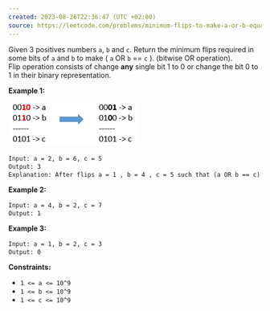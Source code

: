 ```yaml
---
created: 2023-08-26T22:36:47 (UTC +02:00)
source: https://leetcode.com/problems/minimum-flips-to-make-a-or-b-equal-to-c/?envType=study-plan-v2&envId=leetcode-75
---
```

Given 3 positives numbers `a`, `b` and `c`. Return the minimum flips required in some bits of `a` and `b` to make ( `a` OR `b` == `c` ). (bitwise OR operation).  
Flip operation consists of change **any** single bit 1 to 0 or change the bit 0 to 1 in their binary representation.

**Example 1:**

![img.png](img.png)

```
Input: a = 2, b = 6, c = 5
Output: 3
Explanation: After flips a = 1 , b = 4 , c = 5 such that (a OR b == c)
```

**Example 2:**

```
Input: a = 4, b = 2, c = 7
Output: 1

```

**Example 3:**

```
Input: a = 1, b = 2, c = 3
Output: 0

```

**Constraints:**

-   `1 <= a <= 10^9`
-   `1 <= b <= 10^9`
-   `1 <= c <= 10^9`
